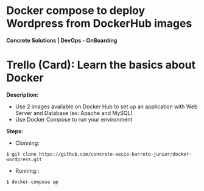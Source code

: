 # Docker compose to deploy Wordpress from DockerHub images

__Concrete Solutions | DevOps - OnBoarding__

# **Trello (Card):** Learn the basics about Docker
**Description:**
- Use 2 images available on Docker Hub to set up an application with Web Server and Database (ex: Apache and MySQL) 
- Use Docker Compose to run your environment

**Steps:**

- Clonning:
```
$ git clone https://github.com/concrete-aecio-barreto-junior/docker-wordpress.git
```

- Running::
```
$ docker-compose up
```
